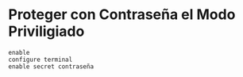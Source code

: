 # Proteger con Contraseña el Modo Priviligiado

    enable
    configure terminal
    enable secret contraseña


